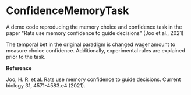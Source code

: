 # ConfidenceMemoryTask

A demo code reproducing the memory choice and confidence task in the paper "Rats use memory confidence to guide decisions" (Joo et al., 2021)

The temporal bet in the original paradigm is changed wager amount to measure choice confidence. Additionally, experimental rules are explained prior to the task.

**Reference**

  Joo, H. R. et al. Rats use memory confidence to guide decisions. Current biology 31, 4571-4583.e4 (2021).
  


